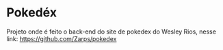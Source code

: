 # Pokedéx

Projeto onde é feito o back-end do site de pokedex do Wesley Rios, nesse link: https://github.com/Zarps/pokedex
